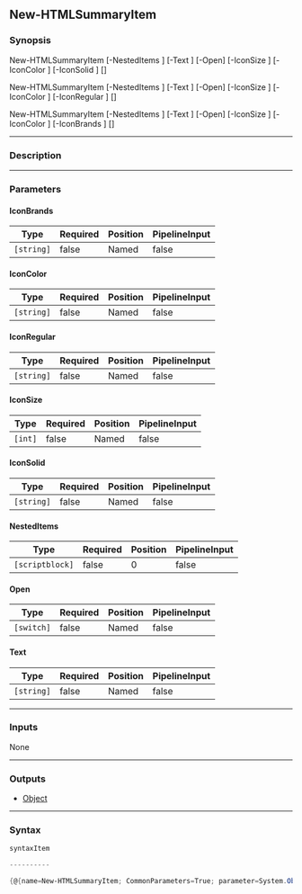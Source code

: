 New-HTMLSummaryItem
-------------------




### Synopsis

New-HTMLSummaryItem [-NestedItems <scriptblock>] [-Text <string>] [-Open] [-IconSize <int>] [-IconColor <string>] [-IconSolid <string>] [<CommonParameters>]

New-HTMLSummaryItem [-NestedItems <scriptblock>] [-Text <string>] [-Open] [-IconSize <int>] [-IconColor <string>] [-IconRegular <string>] [<CommonParameters>]

New-HTMLSummaryItem [-NestedItems <scriptblock>] [-Text <string>] [-Open] [-IconSize <int>] [-IconColor <string>] [-IconBrands <string>] [<CommonParameters>]




---


### Description


---


### Parameters
#### **IconBrands**




|Type      |Required|Position|PipelineInput|
|----------|--------|--------|-------------|
|`[string]`|false   |Named   |false        |



#### **IconColor**




|Type      |Required|Position|PipelineInput|
|----------|--------|--------|-------------|
|`[string]`|false   |Named   |false        |



#### **IconRegular**




|Type      |Required|Position|PipelineInput|
|----------|--------|--------|-------------|
|`[string]`|false   |Named   |false        |



#### **IconSize**




|Type   |Required|Position|PipelineInput|
|-------|--------|--------|-------------|
|`[int]`|false   |Named   |false        |



#### **IconSolid**




|Type      |Required|Position|PipelineInput|
|----------|--------|--------|-------------|
|`[string]`|false   |Named   |false        |



#### **NestedItems**




|Type           |Required|Position|PipelineInput|
|---------------|--------|--------|-------------|
|`[scriptblock]`|false   |0       |false        |



#### **Open**




|Type      |Required|Position|PipelineInput|
|----------|--------|--------|-------------|
|`[switch]`|false   |Named   |false        |



#### **Text**




|Type      |Required|Position|PipelineInput|
|----------|--------|--------|-------------|
|`[string]`|false   |Named   |false        |





---


### Inputs
None




---


### Outputs
* [Object](https://learn.microsoft.com/en-us/dotnet/api/System.Object)






---


### Syntax
```PowerShell
syntaxItem
```
```PowerShell
----------
```
```PowerShell
{@{name=New-HTMLSummaryItem; CommonParameters=True; parameter=System.Object[]}, @{name=New-HTMLSummaryItem; CommonParameters=True; parameter=System.Object[]}, @{name=New-HTMLSumm…
```
